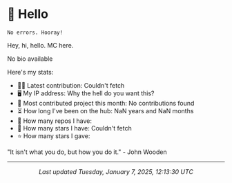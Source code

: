 # 👋 Hello

```
No errors. Hooray!
```

Hey, hi, hello. MC here.

No bio available

Here's my stats:

- 🧑‍💻 Latest contribution: Couldn&#39;t fetch
- 🖥 My IP address: Why the hell do you want this?
- 🤝 Most contributed project this month: No contributions found
- ⏳ How long I've been on the hub: NaN years and NaN months
- 📰 How many repos I have: 
- 🌟 How many stars I have: Couldn&#39;t fetch
- ⭐ How many stars I gave: 

"It isn&#39;t what you do, but how you do it."
 \- John Wooden

---

<p align="center"><i>Last updated Tuesday, January 7, 2025, 12:13:30 UTC</i></p>
